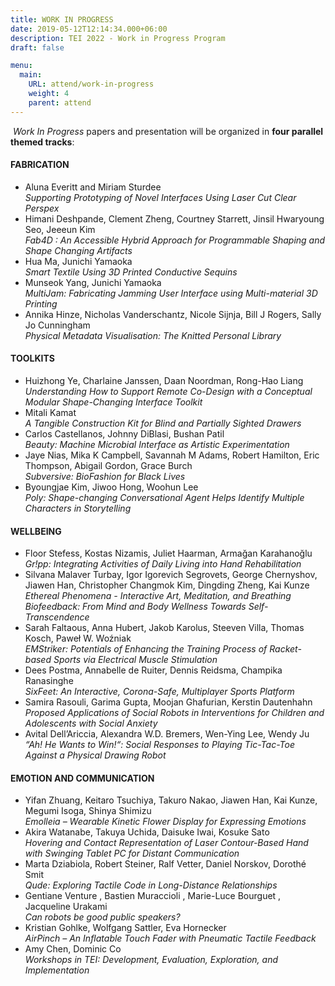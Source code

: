 ```yaml
---
title: WORK IN PROGRESS
date: 2019-05-12T12:14:34.000+06:00
description: TEI 2022 - Work in Progress Program
draft: false

menu:
  main:
    URL: attend/work-in-progress
    weight: 4
    parent: attend
---
```

​
_Work In Progress_ papers and presentation will be organized in **four parallel themed tracks**:
​
#### FABRICATION
- Aluna Everitt and Miriam Sturdee  
_Supporting Prototyping of Novel Interfaces Using Laser Cut Clear Perspex_  
- Himani Deshpande, Clement Zheng, Courtney Starrett, Jinsil Hwaryoung Seo, Jeeeun Kim  
_Fab4D : An Accessible Hybrid Approach for Programmable Shaping and Shape Changing Artifacts_
- Hua Ma, Junichi Yamaoka  
_Smart Textile Using 3D Printed Conductive Sequins_
- Munseok Yang, Junichi Yamaoka  
_MultiJam: Fabricating Jamming User Interface using Multi-material 3D Printing_
- Annika Hinze, Nicholas Vanderschantz, Nicole Sijnja, Bill J Rogers, Sally Jo Cunningham  
_Physical Metadata Visualisation: The Knitted Personal Library_
​
#### TOOLKITS
- Huizhong Ye, Charlaine Janssen, Daan Noordman, Rong-Hao Liang  
_Understanding How to Support Remote Co-Design with a Conceptual Modular Shape-Changing Interface Toolkit_
- Mitali Kamat  
_A Tangible Construction Kit for Blind and Partially Sighted Drawers_
- Carlos Castellanos, Johnny DiBlasi, Bushan Patil  
_Beauty: Machine Microbial Interface as Artistic Experimentation_
- Jaye Nias, Mika K Campbell, Savannah M Adams, Robert Hamilton, Eric Thompson, Abigail Gordon, Grace Burch  
_Subversive: BioFashion for Black Lives_
- Byoungjae Kim, Jiwoo Hong, Woohun Lee  
_Poly: Shape-changing Conversational Agent Helps Identify Multiple Characters in Storytelling_
​
#### WELLBEING
- Floor Stefess, Kostas Nizamis, Juliet Haarman, Armağan Karahanoğlu  
_Gr!pp: Integrating Activities of Daily Living into Hand Rehabilitation_
- Silvana Malaver Turbay, Igor Igorevich Segrovets, George Chernyshov, Jiawen Han, Christopher Changmok Kim, Dingding Zheng, Kai Kunze  
_Ethereal Phenomena - Interactive Art, Meditation, and Breathing Biofeedback: From Mind and Body Wellness Towards Self-Transcendence_
- Sarah Faltaous, Anna Hubert, Jakob Karolus, Steeven Villa, Thomas Kosch, Paweł W. Woźniak  
_EMStriker: Potentials of Enhancing the Training Process of Racket-based Sports via Electrical Muscle Stimulation_
- Dees Postma, Annabelle de Ruiter, Dennis Reidsma, Champika Ranasinghe  
_SixFeet: An Interactive, Corona-Safe, Multiplayer Sports Platform_
- Samira Rasouli, Garima Gupta, Moojan Ghafurian, Kerstin Dautenhahn  
_Proposed Applications of Social Robots in Interventions for Children and Adolescents with Social Anxiety_
- Avital Dell’Ariccia, Alexandra W.D. Bremers, Wen-Ying Lee, Wendy Ju  
_“Ah! He Wants to Win!“: Social Responses to Playing Tic-Tac-Toe Against a Physical Drawing Robot_
​
#### EMOTION AND COMMUNICATION
- Yifan Zhuang, Keitaro Tsuchiya, Takuro Nakao, Jiawen Han, Kai Kunze, Megumi Isoga, Shinya Shimizu  
_Emolleia – Wearable Kinetic Flower Display for Expressing Emotions_
- Akira Watanabe, Takuya Uchida, Daisuke Iwai, Kosuke Sato  
_Hovering and Contact Representation of Laser Contour-Based Hand with Swinging Tablet PC for Distant Communication_
- Marta Dziabiola, Robert Steiner, Ralf Vetter, Daniel Norskov, Dorothé Smit  
_Qude: Exploring Tactile Code in Long-Distance Relationships_
- Gentiane Venture , Bastien Muraccioli , Marie-Luce Bourguet , Jacqueline Urakami  
_Can robots be good public speakers?_
- Kristian Gohlke, Wolfgang Sattler, Eva Hornecker  
_AirPinch – An Inflatable Touch Fader with Pneumatic Tactile Feedback_
- Amy Chen, Dominic Co  
_Workshops in TEI: Development, Evaluation, Exploration, and Implementation_

